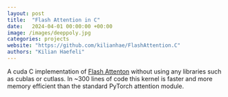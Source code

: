 ```yaml
---
layout: post
title:  "Flash Attention in C"
date:   2024-04-01 00:00:00 +00:00
image: /images/deeppoly.jpg
categories: projects
website: "https://github.com/kilianhae/FlashAttention.C"
authors: "Kilian Haefeli"
---
```

A cuda C implementation of [Flash Attenton](https://arxiv.org/abs/2205.14135) without using any libraries such as cublas or cutlass. In ~300 lines of code this kernel is faster and more memory efficient than the standard PyTorch attention module.
